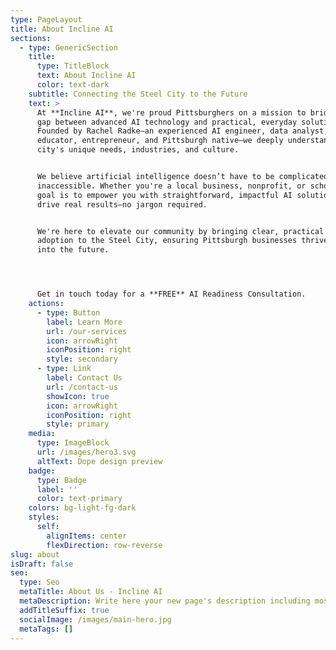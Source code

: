 ```yaml
---
type: PageLayout
title: About Incline AI
sections:
  - type: GenericSection
    title:
      type: TitleBlock
      text: About Incline AI
      color: text-dark
    subtitle: Connecting the Steel City to the Future
    text: >
      At **Incline AI**, we're proud Pittsburghers on a mission to bridge the
      gap between advanced AI technology and practical, everyday solutions.
      Founded by Rachel Radke—an experienced AI engineer, data analyst,
      educator, entrepreneur, and Pittsburgh native—we deeply understand our
      city's unique needs, industries, and culture.


      We believe artificial intelligence doesn’t have to be complicated or
      inaccessible. Whether you're a local business, nonprofit, or school, our
      goal is to empower you with straightforward, impactful AI solutions that
      drive real results—no jargon required.


      We're here to elevate our community by bringing clear, practical AI
      adoption to the Steel City, ensuring Pittsburgh businesses thrive now and
      into the future.




      Get in touch today for a **FREE** AI Readiness Consultation.
    actions:
      - type: Button
        label: Learn More
        url: /our-services
        icon: arrowRight
        iconPosition: right
        style: secondary
      - type: Link
        label: Contact Us
        url: /contact-us
        showIcon: true
        icon: arrowRight
        iconPosition: right
        style: primary
    media:
      type: ImageBlock
      url: /images/hero3.svg
      altText: Dope design preview
    badge:
      type: Badge
      label: ''
      color: text-primary
    colors: bg-light-fg-dark
    styles:
      self:
        alignItems: center
        flexDirection: row-reverse
slug: about
isDraft: false
seo:
  type: Seo
  metaTitle: About Us - Incline AI
  metaDescription: Write here your new page's description including most relevant keywords.
  addTitleSuffix: true
  socialImage: /images/main-hero.jpg
  metaTags: []
---
```

